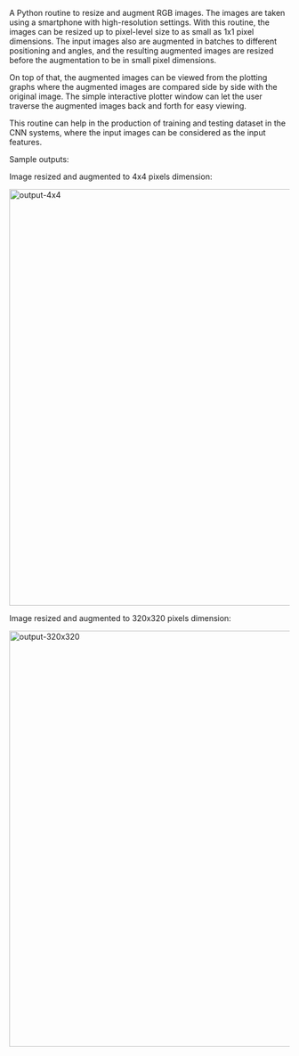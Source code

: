 A Python routine to resize and augment RGB images. The images are
taken using a smartphone with high-resolution settings. With this 
routine, the images can be resized up to pixel-level size to
as small as 1x1 pixel dimensions. The input images also are
augmented in batches to different positioning and angles, and
the resulting augmented images are resized before the augmentation
to be in small pixel dimensions. 

On top of that, the augmented images can be viewed from the
plotting graphs where the augmented images are compared side by side
with the original image. The simple interactive plotter window
can let the user traverse the augmented images back and
forth for easy viewing.

This routine can help in the production of training and testing dataset
in the CNN systems, where the input images can be considered as the
input features. 

Sample outputs:

Image resized and augmented to 4x4 pixels dimension:

<img width="748" alt="output-4x4" src="https://github.com/YusnaidiMY/image-preprocessing/assets/8178236/19d4dfbb-19af-4e20-bf52-aa979eb78992">

Image resized and augmented to 320x320 pixels dimension:

<img width="747" alt="output-320x320" src="https://github.com/YusnaidiMY/image-preprocessing/assets/8178236/95c5b582-e5f8-40f6-a192-903d0499e04c">
